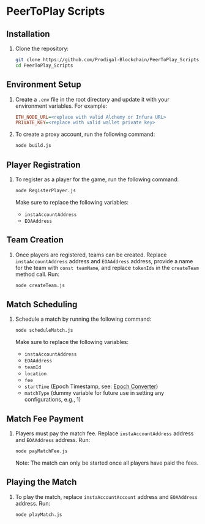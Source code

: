 # PeerToPlay Scripts

## Installation

1. Clone the repository:

   ```sh
   git clone https://github.com/Prodigal-Blockchain/PeerToPlay_Scripts.git
   cd PeerToPlay_Scripts
   ```

## Environment Setup

1. Create a `.env` file in the root directory and update it with your environment variables. For example:

   ```ini
   ETH_NODE_URL=<replace with valid Alchemy or Infura URL>
   PRIVATE_KEY=<replace with valid wallet private key>
   ```

1. To create a proxy account, run the following command:

   ```sh
   node build.js
   ```

## Player Registration

1. To register as a player for the game, run the following command:

   ```sh
   node RegisterPlayer.js
   ```

   Make sure to replace the following variables:

   - `instaAccountAddress`
   - `EOAAddress`

## Team Creation

1. Once players are registered, teams can be created. Replace `instaAccountAddress` address and `EOAAddress` address,
   provide a name for the team with `const teamName`, and replace `tokenIds` in the `createTeam` method call.
   Run:

   ```sh
   node createTeam.js
   ```

## Match Scheduling

1. Schedule a match by running the following command:

   ```sh
   node scheduleMatch.js
   ```

   Make sure to replace the following variables:

   - `instaAccountAddress`
   - `EOAAddress`
   - `teamId`
   - `location`
   - `fee`
   - `startTime` (Epoch Timestamp, see: [Epoch Converter](https://www.epochconverter.com/))
   - `matchType` (dummy variable for future use in setting any configurations, e.g., 1)

## Match Fee Payment

1. Players must pay the match fee. Replace `instaAccountAddress` address and `EOAAddress` address. Run:

   ```sh
   node payMatchFee.js
   ```

   Note: The match can only be started once all players have paid the fees.

## Playing the Match

1. To play the match, replace `instaAccountAccount` address and `EOAAddress` address. Run:

   ```sh
   node playMatch.js
   ```
